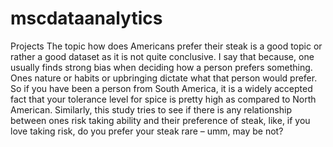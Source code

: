 # mscdataanalytics
Projects
The topic how does Americans prefer their steak is a good topic or rather a good dataset as it is not quite conclusive. I say that because, one usually finds strong bias when deciding how a person prefers something. Ones nature or habits or upbringing dictate what that person would prefer. So if you have been a person from South America, it is a widely accepted fact that your tolerance level for spice is pretty high as compared to North American. Similarly, this study tries to see if there is any relationship between ones risk taking ability and their preference of steak, like, if you love taking risk, do you prefer your steak rare – umm, may be not?
